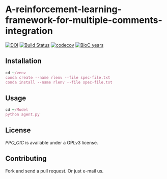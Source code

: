 # A-reinforcement-learning-framework-for-multiple-comments-integration

[![DOI](https://zenodo.org/badge/DOI/10.5281/zenodo.1119064.svg)](https://doi.org/10.5281/zenodo.1119064)
[![Build Status](http://bioconductor.org/shields/build/devel/bioc/netSmooth.svg)](https://travis-ci.org/BIMSBbioinfo/netSmooth) [![codecov](https://codecov.io/gh/BIMSBbioinfo/netSmooth/branch/master/graph/badge.svg)](https://codecov.io/gh/BIMSBbioinfo/netSmooth) [![BioC_years](http://www.bioconductor.org/shields/years-in-bioc/netSmooth.svg)](http://www.bioconductor.org/packages/release/bioc/html/netSmooth.html)

## Installation
```ruby
cd ~/venv
conda create --name rlenv --file spec-file.txt
conda install --name rlenv --file spec-file.txt
```
## Usage
```ruby
cd ~/Model
python agent.py
```
## License

_PPO_OIC_ is available under a GPLv3 license.

## Contributing

Fork and send a pull request. Or just e-mail us.
